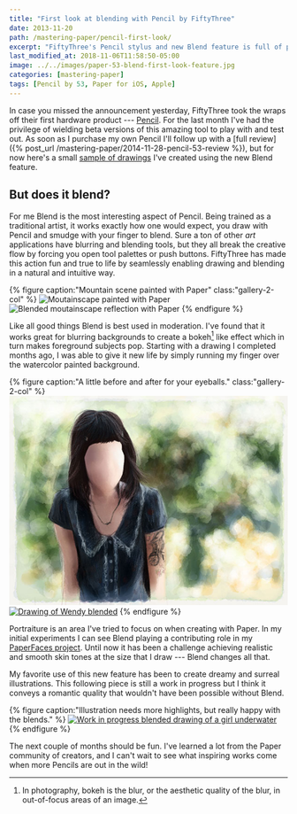 ```yaml
---
title: "First look at blending with Pencil by FiftyThree"
date: 2013-11-20
path: /mastering-paper/pencil-first-look/
excerpt: "FiftyThree's Pencil stylus and new Blend feature is full of promise. Here’s a taste of what is possible using them."
last_modified_at: 2018-11-06T11:58:50-05:00
image: ../../images/paper-53-blend-first-look-feature.jpg
categories: [mastering-paper]
tags: [Pencil by 53, Paper for iOS, Apple]
---
```


In case you missed the announcement yesterday, FiftyThree took the wraps off their first hardware product --- [Pencil](http://fiftythree.com/pencil). For the last month I've had the privilege of wielding beta versions of this amazing tool to play with and test out. As soon as I purchase my own Pencil I'll follow up with a [full review]({% post_url /mastering-paper/2014-11-28-pencil-53-review %}), but for now here's a small [sample of drawings](/tag/blend/) I've created using the new Blend feature.

## But does it blend?

For me Blend is the most interesting aspect of Pencil. Being trained as a traditional artist, it works exactly how one would expect, you draw with Pencil and smudge with your finger to blend. Sure a ton of other *art* applications have blurring and blending tools, but they all break the creative flow by forcing you open tool palettes or push buttons. FiftyThree has made this action fun and true to life by seamlessly enabling drawing and blending in a natural and intuitive way.

{% figure caption:"Mountain scene painted with Paper" class:"gallery-2-col" %}
![Moutainscape painted with Paper](../../images/paper-53-blend-moutain.jpg)
![Blended moutainscape reflection with Paper](../../images/paper-53-blend-moutain-reflection.jpg)
{% endfigure %}

Like all good things Blend is best used in moderation. I've found that it works great for blurring backgrounds to create a bokeh[^bokeh] like effect which in turn makes foreground subjects pop. Starting with a drawing I completed months ago, I was able to give it new life by simply running my finger over the watercolor painted background.

[^bokeh]: In photography, bokeh is the blur, or the aesthetic quality of the blur, in out-of-focus areas of an image.

{% figure caption:"A little before and after for your eyeballs." class:"gallery-2-col" %}
[![Drawing of Wendy pre-Pencil](../../images/paper-53-wendy-forest.jpg)](../../images/paper-53-wendy-forest-lg.jpg)
[![Drawing of Wendy blended](../../images/paper-53-wendy-forest-blend.jpg)](../../images/paper-53-wendy-forest-blend-lg.jpg)
{% endfigure %}

Portraiture is an area I've tried to focus on when creating with Paper. In my initial experiments I can see Blend playing a contributing role in my [PaperFaces project](/paperfaces/). Until now it has been a challenge achieving realistic and smooth skin tones at the size that I draw --- Blend changes all that.

My favorite use of this new feature has been to create dreamy and surreal illustrations. This following piece is still a work in progress but I think it conveys a romantic quality that wouldn't have been possible without Blend.

{% figure caption:"Illustration needs more highlights, but really happy with the blends." %}
[![Work in progress blended drawing of a girl underwater](../../images/paper-53-girl-underwater-wip.jpg)](../../images/paper-53-girl-underwater-wip-lg.jpg)
{% endfigure %}

The next couple of months should be fun. I've learned a lot from the Paper community of creators, and I can't wait to see what inspiring works come when more Pencils are out in the wild!
